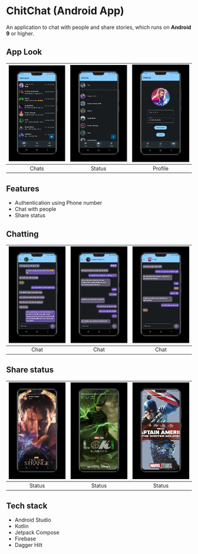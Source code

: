 
# ChitChat (Android App)

An application to chat with people and share stories, which runs on **Android 9** or higher.


## App Look


| <img src="https://github.com/tanishkHada/ChitChat-Android/raw/main/Screenshots/chats.PNG" width="300"> | <img src="https://github.com/tanishkHada/ChitChat-Android/raw/main/Screenshots/status.PNG" width="300"> | <img src="https://github.com/tanishkHada/ChitChat-Android/raw/main/Screenshots/profile.PNG" width="300"> | 
|      :--------:       |       :-------:       |   :-------:       |   
|        Chats          |         Status        |     Profile       |             
 



## Features

- Authentication using Phone number
- Chat with people
- Share status


## Chatting

| <img src="https://github.com/tanishkHada/ChitChat-Android/raw/main/Screenshots/chat1.PNG" width="300"> | <img src="https://github.com/tanishkHada/ChitChat-Android/raw/main/Screenshots/chat2.PNG" width="300"> | <img src="https://github.com/tanishkHada/ChitChat-Android/raw/main/Screenshots/chat3.PNG" width="300"> | 
|      :--------:       |       :-------:       |   :-------:       |   
|        Chat         |         Chat        |     Chat       | 



## Share status

| <img src="https://github.com/tanishkHada/ChitChat-Android/raw/main/Screenshots/status1.PNG" width="300"> | <img src="https://github.com/tanishkHada/ChitChat-Android/raw/main/Screenshots/status2.PNG" width="300"> | <img src="https://github.com/tanishkHada/ChitChat-Android/raw/main/Screenshots/status3.PNG" width="300"> | 
|      :--------:       |       :-------:       |   :-------:       |   
|        Status         |         Status        |     Status       | 





## Tech stack

- Android Studio
- Kotlin
- Jetpack Compose
- Firebase
- Dagger Hilt

  







